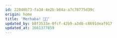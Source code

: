 ```yaml
---
id: 22040b73-fa34-4e2b-b84a-a7c78775d39c
origin: home
title: 'Merhaba! 👋🏻'
updated_by: b8f3533e-0fcf-42b9-a3d8-c8691deaf917
updated_at: 1661377859
---
```

